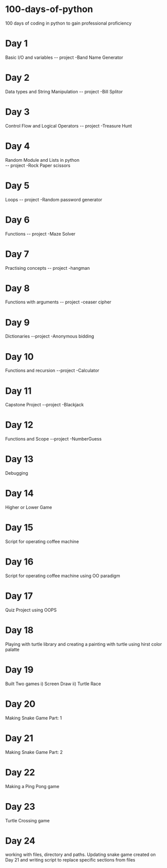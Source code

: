 
# 100-days-of-python
100 days of coding in python to gain professional proficiency
# Day 1
Basic I/O and variables 
-- project -Band Name Generator
# Day 2
Data types and String Manipulation 
-- project -Bill Splitor
# Day 3
Control Flow and Logical Operators 
-- project -Treasure Hunt
# Day 4
Random Module and Lists in python  
-- project -Rock Paper scissors
# Day 5
Loops 
-- project -Random password generator
# Day 6
Functions 
-- project -Maze Solver
# Day 7
Practising concepts 
-- project -hangman
# Day 8
Functions with arguments 
-- project -ceaser cipher
# Day 9
Dictionaries 
--project -Anonymous bidding
# Day 10
Functions and recursion
--project -Calculator
# Day 11
Capstone Project
--project -Blackjack
# Day 12
Functions and Scope
--project -NumberGuess
# Day 13
Debugging
# Day 14
Higher or Lower Game
# Day 15
Script for operating coffee machine
# Day 16
Script for operating coffee machine using OO paradigm
# Day 17
Quiz Project using OOPS
# Day 18
Playing with turtle library and creating a painting with turtle using hirst color palatte 
# Day 19
Built Two games
i) Screen  Draw
ii) Turtle Race
# Day 20
Making Snake Game Part: 1
# Day 21
Making Snake Game Part: 2
# Day 22
Making a Ping Pong game
# Day 23 
Turtle Crossing game
# Day 24 
working with files, directory and paths. Updating snake game created on Day 21 and writing script to replace specific sections from files 